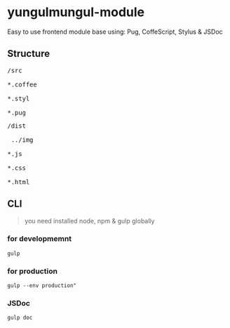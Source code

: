 # yungulmungul-module

Easy to use frontend module base using: Pug, CoffeScript, Stylus & JSDoc

## Structure
<pre>
/src<br>
*.coffee<br>
*.styl<br>
*.pug
</pre>
<pre>
/dist<br>
 ../img<br>
*.js<br>
*.css<br>
*.html
</pre>

## CLI
> you need installed node, npm & gulp globally

### for developmemnt
```
gulp
```
### for production
```
gulp --env production"
```

### JSDoc
```
gulp doc
```
